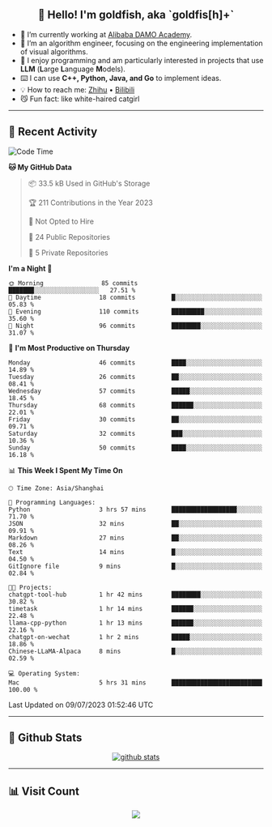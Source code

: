 
<h2 align="center">👋 Hello! I'm goldfish, aka `goldfis[h]+`</h2>

- 📍 I’m currently working at [Alibaba DAMO Academy](https://damo.alibaba.com/).  
- 🌱 I’m an algorithm engineer, focusing on the engineering implementation of visual algorithms.  
- 💬 I enjoy programming and am particularly interested in projects that use **LLM** (**L**arge **L**anguage **M**odels).   
- ⌨️ I can use **C++, Python, Java, and Go** to implement ideas.  
- 💡 How to reach me: [Zhihu](https://www.zhihu.com/people/goldfishh) • [Bilibili](https://space.bilibili.com/11349246)  
- 😼 Fun fact: like white-haired catgirl  

-------

## 🔧 Recent Activity

<!--START_SECTION:waka-->
![Code Time](http://img.shields.io/badge/Code%20Time-13%20hrs%2028%20mins-blue)

**🐱 My GitHub Data** 

> 📦 33.5 kB Used in GitHub's Storage 
 > 
> 🏆 211 Contributions in the Year 2023
 > 
> 🚫 Not Opted to Hire
 > 
> 📜 24 Public Repositories 
 > 
> 🔑 5 Private Repositories 
 > 
**I'm a Night 🦉** 

```text
🌞 Morning                85 commits          ███████░░░░░░░░░░░░░░░░░░   27.51 % 
🌆 Daytime                18 commits          █░░░░░░░░░░░░░░░░░░░░░░░░   05.83 % 
🌃 Evening                110 commits         █████████░░░░░░░░░░░░░░░░   35.60 % 
🌙 Night                  96 commits          ████████░░░░░░░░░░░░░░░░░   31.07 % 
```
📅 **I'm Most Productive on Thursday** 

```text
Monday                   46 commits          ████░░░░░░░░░░░░░░░░░░░░░   14.89 % 
Tuesday                  26 commits          ██░░░░░░░░░░░░░░░░░░░░░░░   08.41 % 
Wednesday                57 commits          █████░░░░░░░░░░░░░░░░░░░░   18.45 % 
Thursday                 68 commits          ██████░░░░░░░░░░░░░░░░░░░   22.01 % 
Friday                   30 commits          ██░░░░░░░░░░░░░░░░░░░░░░░   09.71 % 
Saturday                 32 commits          ███░░░░░░░░░░░░░░░░░░░░░░   10.36 % 
Sunday                   50 commits          ████░░░░░░░░░░░░░░░░░░░░░   16.18 % 
```


📊 **This Week I Spent My Time On** 

```text
🕑︎ Time Zone: Asia/Shanghai

💬 Programming Languages: 
Python                   3 hrs 57 mins       ██████████████████░░░░░░░   71.70 % 
JSON                     32 mins             ██░░░░░░░░░░░░░░░░░░░░░░░   09.91 % 
Markdown                 27 mins             ██░░░░░░░░░░░░░░░░░░░░░░░   08.26 % 
Text                     14 mins             █░░░░░░░░░░░░░░░░░░░░░░░░   04.50 % 
GitIgnore file           9 mins              █░░░░░░░░░░░░░░░░░░░░░░░░   02.84 % 

🐱‍💻 Projects: 
chatgpt-tool-hub         1 hr 42 mins        ████████░░░░░░░░░░░░░░░░░   30.82 % 
timetask                 1 hr 14 mins        ██████░░░░░░░░░░░░░░░░░░░   22.48 % 
llama-cpp-python         1 hr 13 mins        ██████░░░░░░░░░░░░░░░░░░░   22.16 % 
chatgpt-on-wechat        1 hr 2 mins         █████░░░░░░░░░░░░░░░░░░░░   18.86 % 
Chinese-LLaMA-Alpaca     8 mins              █░░░░░░░░░░░░░░░░░░░░░░░░   02.59 % 

💻 Operating System: 
Mac                      5 hrs 31 mins       █████████████████████████   100.00 % 
```


 Last Updated on 09/07/2023 01:52:46 UTC
<!--END_SECTION:waka-->

-------

## 📆 Github Stats

<p align="center">
    <a href="https://github.com/anuraghazra/github-readme-stats">
      <img src="https://github-readme-stats.vercel.app/api?username=goldfishh&show_icons=true&theme=dracula" alt="github stats" />
    </a>
</p>

-------

## 📊 Visit Count

<p align="center">
  <a href="https://count.getloli.com/"><img src="https://count.getloli.com/get/@:goldfishh?theme=rule34"></a>
</p>
